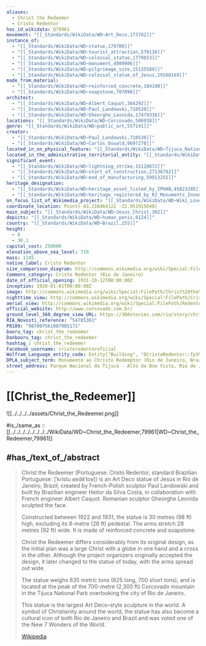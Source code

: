 ```yaml
---
aliases:
  - Christ the Redeemer
  - Cristo Redentor
has_id_wikidata: Q79961
movement: "[[_Standards/WikiData/WD~Art_Deco,173782]]"
instance_of:
  - "[[_Standards/WikiData/WD~statue,179700]]"
  - "[[_Standards/WikiData/WD~tourist_attraction,570116]]"
  - "[[_Standards/WikiData/WD~colossal_statue,1779653]]"
  - "[[_Standards/WikiData/WD~monument,4989906]]"
  - "[[_Standards/WikiData/WD~pilgrimage_site,15135589]]"
  - "[[_Standards/WikiData/WD~colossal_statue_of_Jesus,29168169]]"
made_from_material:
  - "[[_Standards/WikiData/WD~reinforced_concrete,184190]]"
  - "[[_Standards/WikiData/WD~soapstone,707896]]"
architect:
  - "[[_Standards/WikiData/WD~Albert_Caquot,364292]]"
  - "[[_Standards/WikiData/WD~Paul_Landowski,710530]]"
  - "[[_Standards/WikiData/WD~Gheorghe_Leonida,17479338]]"
locations: "[[_Standards/WikiData/WD~Corcovado,506938]]"
genre: "[[_Standards/WikiData/WD~public_art,557141]]"
creator:
  - "[[_Standards/WikiData/WD~Paul_Landowski,710530]]"
  - "[[_Standards/WikiData/WD~Carlos_Oswald,9697270]]"
located_in_on_physical_feature: "[[_Standards/WikiData/WD~Tijuca_National_Park,1974494]]"
located_in_the_administrative_territorial_entity: "[[_Standards/WikiData/WD~Alto_da_Boa_Vista,3613313]]"
significant_event:
  - "[[_Standards/WikiData/WD~lightning_strike,15120872]]"
  - "[[_Standards/WikiData/WD~start_of_construction,27136782]]"
  - "[[_Standards/WikiData/WD~end_of_manufacturing,59913255]]"
heritage_designation:
  - "[[_Standards/WikiData/WD~heritage_asset_listed_by_IPHAN,45823285]]"
  - "[[_Standards/WikiData/WD~heritage_registered_by_RJ_Monuments_Inventory,67153310]]"
on_focus_list_of_Wikimedia_project: "[[_Standards/WikiData/WD~Wiki_Loves_Monuments_in_Brazil,105730568]]"
coordinate_location: Point(-43.210464122 -22.951915648)
main_subject: "[[_Standards/WikiData/WD~Jesus_Christ,302]]"
depicts: "[[_Standards/WikiData/WD~human_penis,8124]]"
country: "[[_Standards/WikiData/WD~Brazil,155]]"
height:
  - 8
  - 30.1
capital_cost: 250000
elevation_above_sea_level: 710
mass: 1145
native_label: Cristo Redentor
size_comparison_diagram: http://commons.wikimedia.org/wiki/Special:FilePath/Height%20comparison%20of%20notable%20statues%20%28vector%29.svg
Commons_category: Cristo Redentor (Rio de Janeiro)
date_of_official_opening: 1931-10-12T00:00:00Z
inception: 1920-01-01T00:00:00Z
image: http://commons.wikimedia.org/wiki/Special:FilePath/Christ%20the%20Redeemer%20-%20Cristo%20Redentor.jpg
nighttime_view: http://commons.wikimedia.org/wiki/Special:FilePath/Cristo%20e%20o%20anoitecer.JPG
aerial_view: http://commons.wikimedia.org/wiki/Special:FilePath/Redentor%20Over%20Clouds%201.jpg
official_website: http://www.corcovado.com.br/
ground_level_360_degree_view_URL: https://360stories.com/rio/story/christ-the-redeemer
RIA_Novosti_reference: "54785361"
P8189: "987007561087005171"
booru_tag: christ_the_redeemer
Danbooru_tag: christ_the_redeemer
hashtag_: christ_the_redeemer
Facebook_username: cristoredentoroficial
Wolfram_Language_entity_code: Entity["Building", "OCristoRedentor::fp39c"]
DPLA_subject_term: Monumento ao Christo Redemptor (Rio de Janeiro, Brazil)
street_address: Parque Nacional da Tijuca - Alto da Boa Vista, Rio de Janeiro - RJ
---
```


# [[Christ_the_Redeemer]] 

![[../../../../assets/Christ_the_Redeemer.png]] 

#is_/same_as :: [[../../../../../../../../WikiData/WD~Christ_the_Redeemer,79961|WD~Christ_the_Redeemer,79961]] 

## #has_/text_of_/abstract 

> Christ the Redeemer (Portuguese: Cristo Redentor, standard Brazilian Portuguese: [ˈkɾistu ʁedẽˈtoʁ]) 
> is an Art Deco statue of Jesus in Rio de Janeiro, Brazil, 
> created by French-Polish sculptor Paul Landowski 
> and built by Brazilian engineer Heitor da Silva Costa, 
> in collaboration with French engineer Albert Caquot. 
> Romanian sculptor Gheorghe Leonida sculpted the face. 
> 
> Constructed between 1922 and 1931, the statue is 30 metres (98 ft) high, 
> excluding its 8-metre (26 ft) pedestal. The arms stretch 28 metres (92 ft) wide. 
> It is made of reinforced concrete and soapstone. 
> 
> Christ the Redeemer differs considerably from its original design, 
> as the initial plan was a large Christ with a globe in one hand and a cross in the other. 
> Although the project organizers originally accepted the design, 
> it later changed to the statue of today, with the arms spread out wide.
>
> The statue weighs 635 metric tons (625 long, 700 short tons), 
> and is located at the peak of the 700-metre (2,300 ft) Corcovado mountain 
> in the Tijuca National Park overlooking the city of Rio de Janeiro. 
> 
> This statue is the largest Art Deco–style sculpture in the world. 
> A symbol of Christianity around the world, 
> the statue has also become a cultural icon of both Rio de Janeiro and Brazil 
> and was voted one of the New 7 Wonders of the World.
>
> [Wikipedia](https://en.wikipedia.org/wiki/Christ%20the%20Redeemer%20(statue)) 

